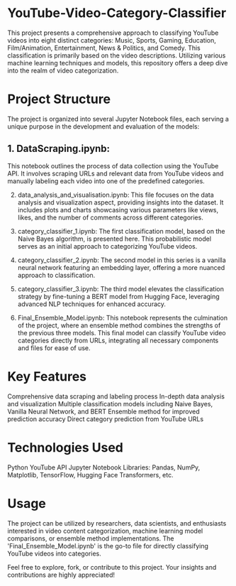 # YouTube-Video-Category-Classifier

This project presents a comprehensive approach to classifying YouTube videos into eight distinct categories: Music, Sports, Gaming, Education, Film/Animation, Entertainment, News & Politics, and Comedy. This classification is primarily based on the video descriptions. Utilizing various machine learning techniques and models, this repository offers a deep dive into the realm of video categorization.

# Project Structure
The project is organized into several Jupyter Notebook files, each serving a unique purpose in the development and evaluation of the models:

## 1. DataScraping.ipynb: 
This notebook outlines the process of data collection using the YouTube API. It involves scraping URLs and relevant data from YouTube videos and manually labeling each video into one of the predefined categories.

2. data_analysis_and_visualisation.ipynb: This file focuses on the data analysis and visualization aspect, providing insights into the dataset. It includes plots and charts showcasing various parameters like views, likes, and the number of comments across different categories.

3. category_classifier_1.ipynb: The first classification model, based on the Naive Bayes algorithm, is presented here. This probabilistic model serves as an initial approach to categorizing YouTube videos.

4. category_classifier_2.ipynb: The second model in this series is a vanilla neural network featuring an embedding layer, offering a more nuanced approach to classification.

5. category_classifier_3.ipynb: The third model elevates the classification strategy by fine-tuning a BERT model from Hugging Face, leveraging advanced NLP techniques for enhanced accuracy.

6. Final_Ensemble_Model.ipynb: This notebook represents the culmination of the project, where an ensemble method combines the strengths of the previous three models. This final model can classify YouTube video categories directly from URLs, integrating all necessary components and files for ease of use.

# Key Features
Comprehensive data scraping and labeling process
In-depth data analysis and visualization
Multiple classification models including Naive Bayes, Vanilla Neural Network, and BERT
Ensemble method for improved prediction accuracy
Direct category prediction from YouTube URLs
# Technologies Used
Python
YouTube API
Jupyter Notebook
Libraries: Pandas, NumPy, Matplotlib, TensorFlow, Hugging Face Transformers, etc.
# Usage
The project can be utilized by researchers, data scientists, and enthusiasts interested in video content categorization, machine learning model comparisons, or ensemble method implementations. The 'Final_Ensemble_Model.ipynb' is the go-to file for directly classifying YouTube videos into categories.

Feel free to explore, fork, or contribute to this project. Your insights and contributions are highly appreciated!

